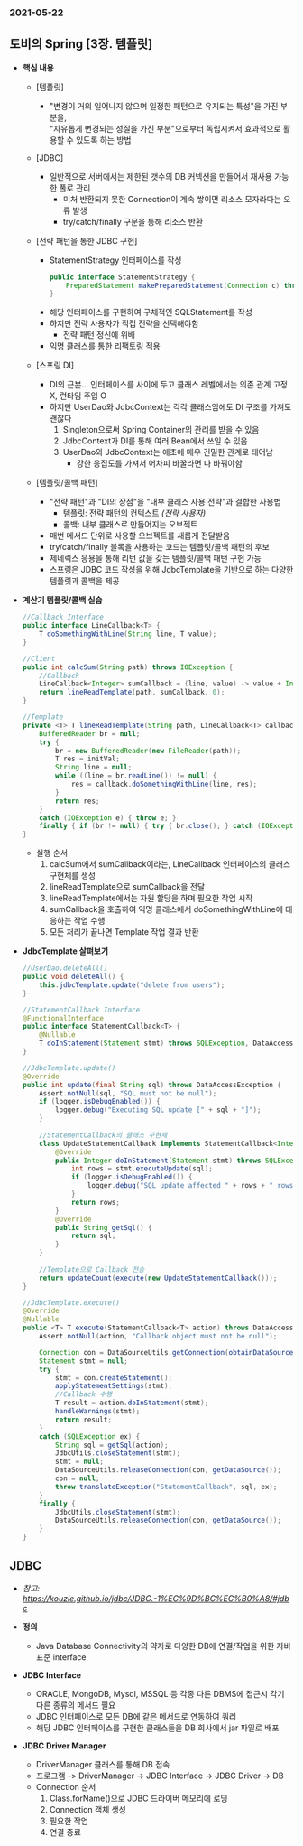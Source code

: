 ### 2021-05-22

## 토비의 Spring [3장. 템플릿]
- __핵심 내용__
    - [템플릿] 
        - "변경이 거의 일어나지 않으며 일정한 패턴으로 유지되는 특성"을 가진 부분을,  
        "자유롭게 변경되는 성질을 가진 부분"으로부터 독립시켜서 효과적으로 활용할 수 있도록 하는 방법
    
    - [JDBC]
        - 일반적으로 서버에서는 제한된 갯수의 DB 커넥션을 만들어서 재사용 가능한 풀로 관리
            - 미처 반환되지 못한 Connection이 계속 쌓이면 리소스 모자라다는 오류 발생
            - try/catch/finally 구문을 통해 리소스 반환
    
    - [전략 패턴을 통한 JDBC 구현]
        - StatementStrategy 인터페이스를 작성
            ```java
            public interface StatementStrategy {
                PreparedStatement makePreparedStatement(Connection c) throws SQLException;
            }
            ```
        - 해당 인터페이스를 구현하여 구체적인 SQLStatement를 작성
        - 하지만 전략 사용자가 직접 전략을 선택해야함
            - 전략 패턴 정신에 위배
        - 익명 클래스를 통한 리팩토링 적용
    
    - [스프링 DI]
        - DI의 근본... 인터페이스를 사이에 두고 클래스 레벨에서는 의존 관계 고정 X, 런타임 주입 O
        - 하지만 UserDao와 JdbcContext는 각각 클래스임에도 DI 구조를 가져도 괜찮다
            1. Singleton으로써 Spring Container의 관리를 받을 수 있음
            2. JdbcContext가 DI를 통해 여러 Bean에서 쓰일 수 있음
            3. UserDao와 JdbcContext는 애초에 매우 긴밀한 관계로 태어남
                - 강한 응집도를 가져서 어차피 바꿀라면 다 바꿔야함
                
    - [템플릿/콜백 패턴]
        - "전략 패턴"과 "DI의 장점"을 "내부 클래스 사용 전략"과 결합한 사용법
            - 템플릿: 전략 패턴의 컨텍스트 *(전략 사용자)* 
            - 콜백: 내부 클래스로 만들어지는 오브젝트
        - 매번 메서드 단위로 사용할 오브젝트를 새롭게 전달받음
        - try/catch/finally 블록을 사용하는 코드는 템플릿/콜백 패턴의 후보
        - 제네릭스 응용을 통해 리턴 값을 갖는 템플릿/콜백 패턴 구현 가능        
        - 스프링은 JDBC 코드 작성을 위해 JdbcTemplate을 기반으로 하는 다양한 템플릿과 콜백을 제공

- __계산기 템플릿/콜백 실습__
    ```java
    //Callback Interface
    public interface LineCallback<T> {
        T doSomethingWithLine(String line, T value);
    }
    
    //Client
    public int calcSum(String path) throws IOException { 
        //Callback
        LineCallback<Integer> sumCallback = (line, value) -> value + Integer.parseInt(line);
        return lineReadTemplate(path, sumCallback, 0);
    }
    
    //Template
    private <T> T lineReadTemplate(String path, LineCallback<T> callback, T initVal) throws IOException {
        BufferedReader br = null;
        try {
            br = new BufferedReader(new FileReader(path));
            T res = initVal;
            String line = null;
            while ((line = br.readLine()) != null) {
                res = callback.doSomethingWithLine(line, res);
            }
            return res;
        } 
        catch (IOException e) { throw e; } 
        finally { if (br != null) { try { br.close(); } catch (IOException e) { throw e; } } } 
    }
    ```
    - 실행 순서
        1. calcSum에서 sumCallback이라는, LineCallback 인터페이스의 클래스 구현체를 생성
        2. lineReadTemplate으로 sumCallback을 전달
        3. lineReadTemplate에서는 자원 할당을 하며 필요한 작업 시작
        4. sumCallback을 호출하여 익명 클래스에서 doSomethingWithLine에 대응하는 작업 수행
        5. 모든 처리가 끝나면 Template 작업 결과 반환

- __JdbcTemplate 살펴보기__
    ```java
    //UserDao.deleteAll()
    public void deleteAll() {
        this.jdbcTemplate.update("delete from users");
    }
    
    //StatementCallback Interface
    @FunctionalInterface
    public interface StatementCallback<T> {
        @Nullable
        T doInStatement(Statement stmt) throws SQLException, DataAccessException;
    }

    //JdbcTemplate.update()
    @Override
    public int update(final String sql) throws DataAccessException {
        Assert.notNull(sql, "SQL must not be null");
        if (logger.isDebugEnabled()) {
            logger.debug("Executing SQL update [" + sql + "]");
        }
        
        //StatementCallback의 클래스 구현체
        class UpdateStatementCallback implements StatementCallback<Integer>, SqlProvider {
            @Override
            public Integer doInStatement(Statement stmt) throws SQLException {
                int rows = stmt.executeUpdate(sql);
                if (logger.isDebugEnabled()) {
                    logger.debug("SQL update affected " + rows + " rows");
                }
                return rows;
            }
            @Override
            public String getSql() {
                return sql;
            }
        }
        
        //Template으로 Callback 전송
        return updateCount(execute(new UpdateStatementCallback()));
    }
    
    //JdbcTemplate.execute()
    @Override
    @Nullable
    public <T> T execute(StatementCallback<T> action) throws DataAccessException {
        Assert.notNull(action, "Callback object must not be null");
    
        Connection con = DataSourceUtils.getConnection(obtainDataSource());
        Statement stmt = null;
        try {
            stmt = con.createStatement();
            applyStatementSettings(stmt);
            //Callback 수행
            T result = action.doInStatement(stmt);
            handleWarnings(stmt);
            return result;
        }
        catch (SQLException ex) {
            String sql = getSql(action);
            JdbcUtils.closeStatement(stmt);
            stmt = null;
            DataSourceUtils.releaseConnection(con, getDataSource());
            con = null;
            throw translateException("StatementCallback", sql, ex);
        }
        finally {
            JdbcUtils.closeStatement(stmt);
            DataSourceUtils.releaseConnection(con, getDataSource());
        }
    }
    ```
    
## JDBC
- *참고: https://kouzie.github.io/jdbc/JDBC.-1%EC%9D%BC%EC%B0%A8/#jdbc*
- **정의**
    - Java Database Connectivity의 약자로 다양한 DB에 연결/작업을 위한 자바 표준 interface
    
- **JDBC Interface**
    - ORACLE, MongoDB, Mysql, MSSQL 등 각종 다른 DBMS에 접근시 각기 다른 종류의 메서드 필요
    - JDBC 인터페이스로 모든 DB에 같은 메서드로 연동하여 쿼리 
    - 해당 JDBC 인터페이스를 구현한 클래스들을 DB 회사에서 jar 파일로 배포

- **JDBC Driver Manager**
    - DriverManager 클래스를 통해 DB 접속
    - 프로그램 -> DriverManager -> JDBC Interface -> JDBC Driver -> DB
    - Connection 순서
        1. Class.forName()으로 JDBC 드라이버 메모리에 로딩
        2. Connection 객체 생성
        3. 필요한 작업
        4. 연결 종료